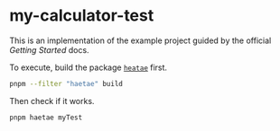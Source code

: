 # my-calculator-test

This is an implementation of the example project guided by the official *Getting Started* docs.

To execute, build the package [`heatae`](../../packages/haetae) first.

```bash
pnpm --filter "haetae" build
```

Then check if it works.

```bash
pnpm haetae myTest
```
